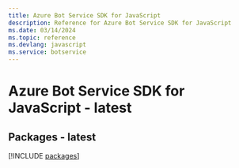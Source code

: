 ```yaml
---
title: Azure Bot Service SDK for JavaScript
description: Reference for Azure Bot Service SDK for JavaScript
ms.date: 03/14/2024
ms.topic: reference
ms.devlang: javascript
ms.service: botservice
---
```

# Azure Bot Service SDK for JavaScript - latest
## Packages - latest
[!INCLUDE [packages](bot-service-index.md)]